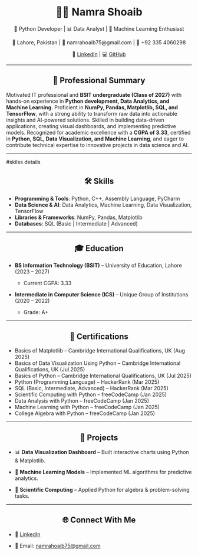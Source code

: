 <h1 align="center">👩‍💻 Namra Shoaib</h1>  
<p align="center">🚀 Python Developer | 📊 Data Analyst | 🤖 Machine Learning Enthusiast</p>  

<p align="center">📍 Lahore, Pakistan | 📧 namrahoaib75@gmail.com | 📱 +92 335 4060298</p>  
<p align="center">🔗 <a href="https://www.linkedin.com/in/namra-shoaib-188503345">LinkedIn</a> | 💻 <a href="https://github.com/your-username">GitHub</a></p>  

---

<h2 align="center">💼 Professional Summary</h2>  

Motivated IT professional and **BSIT undergraduate (Class of 2027)** with hands-on experience in **Python development, Data Analytics, and Machine Learning**. Proficient in **NumPy, Pandas, Matplotlib, SQL, and TensorFlow**, with a strong ability to transform raw data into actionable insights and AI-powered solutions. Skilled in building data-driven applications, creating visual dashboards, and implementing predictive models. Recognized for academic excellence with a **CGPA of 3.33**, certified in **Python, SQL, Data Visualization, and Machine Learning**, and eager to contribute technical expertise to innovative projects in data science and AI.  

---
#skilss details
<h2 align="center">🛠 Skills</h2>  

- **Programming & Tools**: Python, C++, Assembly Language, PyCharm  
- **Data Science & AI**: Data Analytics, Machine Learning, Data Visualization, TensorFlow  
- **Libraries & Frameworks**: NumPy, Pandas, Matplotlib  
- **Databases**: SQL (Basic | Intermediate | Advanced)  

---

<h2 align="center">🎓 Education</h2>  

- **BS Information Technology (BSIT)** – University of Education, Lahore (2023 – 2027)  
  - Current CGPA: 3.33  

- **Intermediate in Computer Science (ICS)** – Unique Group of Institutions (2020 – 2022)  
  - Grade: A+  

---

<h2 align="center">📜 Certifications</h2>  

- Basics of Matplotlib – Cambridge International Qualifications, UK (Aug 2025)  
- Basics of Data Visualization Using Python – Cambridge International Qualifications, UK (Jul 2025)  
- Basics of Python – Cambridge International Qualifications, UK (Jul 2025)  
- Python (Programming Language) – HackerRank (Mar 2025)  
- SQL (Basic, Intermediate, Advanced) – HackerRank (Mar 2025)  
- Scientific Computing with Python – freeCodeCamp (Jan 2025)  
- Data Analysis with Python – freeCodeCamp (Jan 2025)  
- Machine Learning with Python – freeCodeCamp (Jan 2025)  
- College Algebra with Python – freeCodeCamp (Jan 2025)  

---

<h2 align="center">🚀 Projects</h2>  

- 📊 **Data Visualization Dashboard** – Built interactive charts using Python & Matplotlib.  

- 🤖 **Machine Learning Models** – Implemented ML algorithms for predictive analytics.  

- 📂 **Scientific Computing** – Applied Python for algebra & problem-solving tasks.  

---

<h2 align="center">🌐 Connect With Me</h2>  

- 💼 [LinkedIn](https://www.linkedin.com/in/namra-shoaib-188503345)  

- 📧 Email: namrahoaib75@gmail.com  
